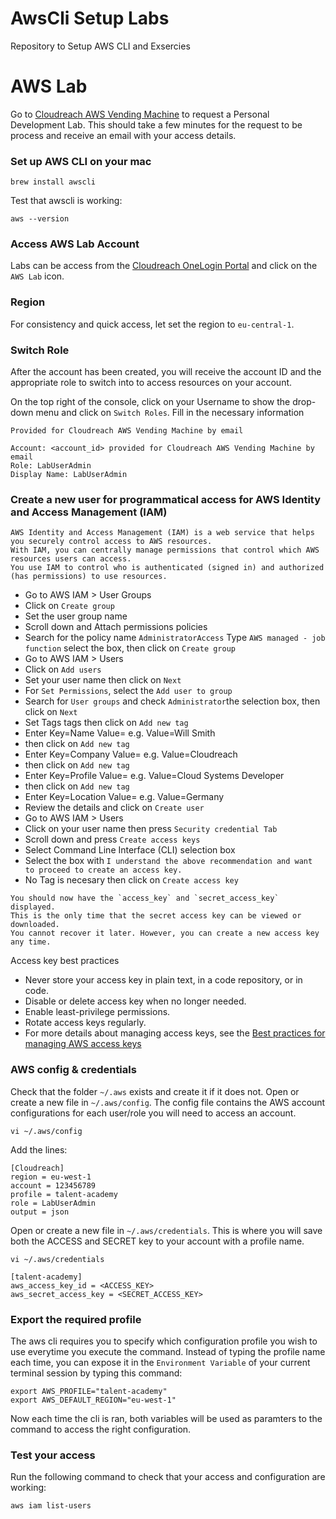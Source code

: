 # AwsCli Setup Labs
Repository to Setup AWS CLI and Exsercies

# AWS Lab


Go to [Cloudreach AWS Vending Machine](https://aws.vending-machine.cloudreach.io/home/welcome) to request a Personal Development Lab.
This should take a few minutes for the request to be process and receive an email with your access details.

### Set up AWS CLI on your mac

```
brew install awscli
```

Test that awscli is working:

```
aws --version
```

### Access AWS Lab Account

Labs can be access from the [Cloudreach OneLogin Portal](https://cloudreach.onelogin.com) and click on the `AWS Lab` icon.

### Region

For consistency and quick access, let set the region to `eu-central-1`.

### Switch Role

After the account has been created, you will receive the account ID and the appropriate role to switch into to access resources on your account.

On the top right of the console, click on your Username to show the drop-down menu and click on `Switch Roles`. Fill in the necessary information

```
Provided for Cloudreach AWS Vending Machine by email

Account: <account_id> provided for Cloudreach AWS Vending Machine by email
Role: LabUserAdmin
Display Name: LabUserAdmin
```

### Create a new user for programmatical access for AWS Identity and Access Management (IAM)
```
AWS Identity and Access Management (IAM) is a web service that helps you securely control access to AWS resources. 
With IAM, you can centrally manage permissions that control which AWS resources users can access. 
You use IAM to control who is authenticated (signed in) and authorized (has permissions) to use resources.
```

* Go to AWS IAM > User Groups
* Click on `Create group`
* Set the user group name
* Scroll down and Attach permissions policies 
* Search for the policy name `AdministratorAccess` Type `AWS managed - job function` select the box, then click on `Create group`
* Go to AWS IAM > Users
* Click on `Add users`
* Set your user name then click on `Next`
* For `Set Permissions`, select the `Add user to group`
* Search for `User groups` and check `Administrator`the selection box, then click on `Next`
* Set Tags tags then click on `Add new tag`
* Enter Key=Name Value=<yourname> e.g. Value=Will Smith
* then click on `Add new tag`
* Enter Key=Company Value=<yourcompany> e.g. Value=Cloudreach
* then click on `Add new tag`
* Enter Key=Profile Value=<yourjobprofile> e.g. Value=Cloud Systems Developer
* then click on `Add new tag`
* Enter Key=Location Value=<yourlocation> e.g. Value=Germany
* Review the details and click on `Create user`
* Go to AWS IAM > Users
* Click on your user name then press `Security credential Tab`
* Scroll down and press `Create access keys`
* Select Command Line Interface (CLI) selection box
* Select the box with `I understand the above recommendation and want to proceed to create an access key.`
* No Tag is necesary then click on `Create access key`

```
You should now have the `access_key` and `secret_access_key` displayed.
This is the only time that the secret access key can be viewed or downloaded. 
You cannot recover it later. However, you can create a new access key any time.
```
  
Access key best practices
* Never store your access key in plain text, in a code repository, or in code.
* Disable or delete access key when no longer needed.
* Enable least-privilege permissions.
* Rotate access keys regularly.
* For more details about managing access keys, see the [Best practices for managing AWS access keys](https://docs.aws.amazon.com/console/general/access-keys-best-practices)

### AWS config & credentials

Check that the folder `~/.aws` exists and create it if it does not. Open or create a new file in `~/.aws/config`. The config file contains the AWS account configurations for each user/role you will need to access an account.

```
vi ~/.aws/config
```

Add the lines:
```
[Cloudreach]
region = eu-west-1
account = 123456789
profile = talent-academy
role = LabUserAdmin
output = json
```

Open or create a new file in `~/.aws/credentials`. This is where you will save both the ACCESS and SECRET key to your account with a profile name.

```
vi ~/.aws/credentials
```

```
[talent-academy]
aws_access_key_id = <ACCESS_KEY>
aws_secret_access_key = <SECRET_ACCESS_KEY>
```

### Export the required profile

The aws cli requires you to specify which configuration profile you wish to use everytime you execute the command. Instead of typing the profile name each time, you can expose it in the `Environment Variable` of your current terminal session by typing this command:

```
export AWS_PROFILE="talent-academy"
export AWS_DEFAULT_REGION="eu-west-1"
```

Now each time the cli is ran, both variables will be used as paramters to the command to access the right configuration.

### Test your access

Run the following command to check that your access and configuration are working:

```
aws iam list-users
```
